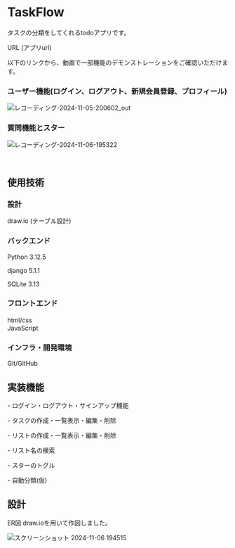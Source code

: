 <h1>TaskFlow</h1>
<p>タスクの分類をしてくれるtodoアプリです。<br>


URL
(アプリurl)

以下のリンクから、動画で一部機能のデモンストレーションをご確認いただけます。

<h3>ユーザー機能(ログイン、ログアウト、新規会員登録、プロフィール)</h3>

![レコーディング-2024-11-05-200602_out](https://github.com/user-attachments/assets/72d348aa-a2f5-4916-8e70-57474814e5b4)

<h3>質問機能とスター</h3>

![レコーディング-2024-11-06-195322](https://github.com/user-attachments/assets/172eac32-81c1-4449-97e0-247e8a63dd7f)


<br>
<h2>使用技術</h2>

<h3>設計</h3>
<p></p>draw.io (テーブル設計)</p>

<h3>バックエンド</h3>
<p></p>Python 3.12.5</p>
<p>django 5.1.1</p>
SQLite 3.13
<h3>フロントエンド</h3>
html/css　<br>
JavaScript
<h3>インフラ・開発環境</h3>
Git/GitHub
<h2>実装機能</h2>
<p>- ログイン・ログアウト・サインアップ機能</p>
<p>- タスクの作成・一覧表示・編集・削除</p>
<p>- リストの作成・一覧表示・編集・削除</p>
<p>- リスト名の検索</p>
<p>- スターのトグル<p>
<p>- 自動分類(仮)</p>

<h2>設計</h2>
ER図
draw.ioを用いて作図しました。 

![スクリーンショット 2024-11-06 194515](https://github.com/user-attachments/assets/e850d50f-e2d4-498b-9b7d-c4ce654a672d)
